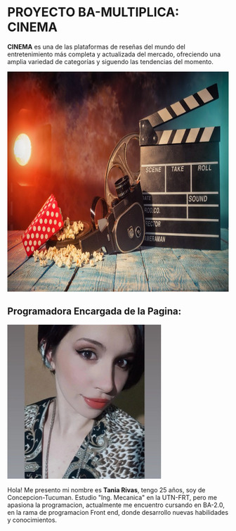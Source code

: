 # PROYECTO BA-MULTIPLICA: CINEMA
<strong>CINEMA</strong>  es una de las plataformas de reseñas del mundo del entretenimiento más completa y actualizada del mercado, ofreciendo una amplia variedad de categorías y siguendo las tendencias del momento. 

<img  width="1000px" height="500px"  src="/imagenes/sesionCine.jpeg"  alt="Logo cine"></img>

<h2>Programadora Encargada de la Pagina:</h2>
<main>
    <div> 
       <img  width="350px" height="350px"  src="/imagenes/programador.jpeg"  alt="programador"></img>
    </div>
    <div>
       <p> Hola! Me presento mi nombre es <strong>Tania Rivas</strong>, tengo 25 años, soy de Concepcion-Tucuman. Estudio "Ing. Mecanica" en la UTN-FRT, pero me apasiona la programacion, actualmente me encuentro cursando en BA-2.0, en la rama de programacion Front end, donde desarrollo nuevas habilidades y conocimientos.</p>
    </div>
</main>

